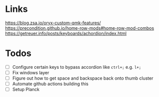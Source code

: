 # Links

https://blog.zsa.io/oryx-custom-qmk-features/
https://precondition.github.io/home-row-mods#home-row-mod-combos
https://getreuer.info/posts/keyboards/achordion/index.html

# Todos

- [ ] Configure certain keys to bypass accordion like `ctrl+;` e.g. `l+;`
- [ ] Fix windows layer
- [ ] Figure out how to get space and backspace back onto thumb cluster
- [ ] Automate github actions building this
- [ ] Setup Planck
